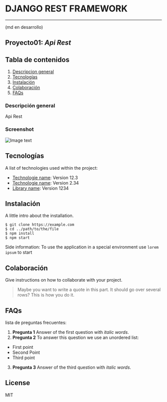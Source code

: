 # DJANGO REST FRAMEWORK
***
(md en desarrollo)
## Proyecto01: _Api Rest_

## Tabla de contenidos
1. [Descripcion general](#general-info)
2. [Tecnologías](#technologies)
3. [Instalación](#installation)
4. [Colaboración](#collaboration)
5. [FAQs](#faqs)

### Descripción general 

Api Rest

### Screenshot
![Image text](https://www.united-internet.de/fileadmin/user_upload/Brands/Downloads/Logo_IONOS_by.jpg)

## Tecnologías

A list of technologies used within the project:
* [Technologie name](https://example.com): Version 12.3 
* [Technologie name](https://example.com): Version 2.34
* [Library name](https://example.com): Version 1234

## Instalación 

A little intro about the installation. 
```
$ git clone https://example.com
$ cd ../path/to/the/file
$ npm install
$ npm start
```
Side information: To use the application in a special environment use ```lorem ipsum``` to start

## Colaboración 

Give instructions on how to collaborate with your project.
> Maybe you want to write a quote in this part. 
> It should go over several rows?
> This is how you do it.


## FAQs

lista de preguntas frecuentes: 
1. **Pregunta 1**
Answer of the first question with _italic words_. 
2. __Pregunta 2__ 
To answer this question we use an unordered list:
* First point
* Second Point
* Third point
3. **Pregunta 3**
Answer of the third question with *italic words*.

## License

MIT
